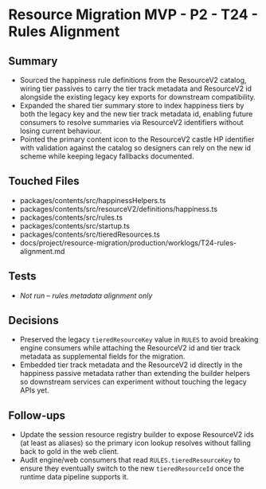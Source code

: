 # Resource Migration MVP - P2 - T24 - Rules Alignment

## Summary

- Sourced the happiness rule definitions from the ResourceV2 catalog, wiring tier passives to carry the tier track metadata and ResourceV2 id alongside the existing legacy key exports for downstream compatibility.
- Expanded the shared tier summary store to index happiness tiers by both the legacy key and the new tier track metadata id, enabling future consumers to resolve summaries via ResourceV2 identifiers without losing current behaviour.
- Pointed the primary content icon to the ResourceV2 castle HP identifier with validation against the catalog so designers can rely on the new id scheme while keeping legacy fallbacks documented.

## Touched Files

- packages/contents/src/happinessHelpers.ts
- packages/contents/src/resourceV2/definitions/happiness.ts
- packages/contents/src/rules.ts
- packages/contents/src/startup.ts
- packages/contents/src/tieredResources.ts
- docs/project/resource-migration/production/worklogs/T24-rules-alignment.md

## Tests

- _Not run – rules metadata alignment only_

## Decisions

- Preserved the legacy `tieredResourceKey` value in `RULES` to avoid breaking engine consumers while attaching the ResourceV2 id and tier track metadata as supplemental fields for the migration.
- Embedded tier track metadata and the ResourceV2 id directly in the happiness passive metadata rather than extending the builder helpers so downstream services can experiment without touching the legacy APIs yet.

## Follow-ups

- Update the session resource registry builder to expose ResourceV2 ids (at least as aliases) so the primary icon lookup resolves without falling back to gold in the web client.
- Audit engine/web consumers that read `RULES.tieredResourceKey` to ensure they eventually switch to the new `tieredResourceId` once the runtime data pipeline supports it.
